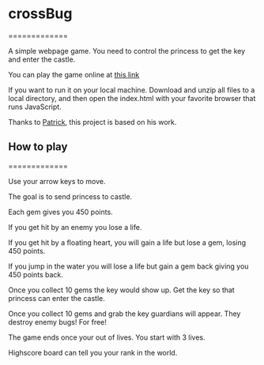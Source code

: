 

# crossBug

=============

A simple webpage game. You need to control the princess to get the key and enter the castle.


You can play the game online at [this link](https://gitlwh.github.io/crossBug/)

If you want to run it on your local machine.  Download and unzip all files to a local directory, and then open the index.html with your favorite browser that runs JavaScript.

Thanks to [Patrick](http://patricko10.github.io/), this project is based on his work.

## How to play

=============

Use your arrow keys to move.

The goal is to send princess to castle.

Each gem gives you 450 points.

If you get hit by an enemy you lose a life.

If you get hit by a floating heart, you will gain a life but lose a gem, losing 450 points.

If you jump in the water you will lose a life but gain a gem back giving you 450 points back.

Once you collect 10 gems the key would show up. Get the key so that princess can enter the castle.

Once you collect 10 gems and grab the key guardians will appear.  They destroy enemy bugs! For free!

The game ends once your out of lives. You start with 3 lives.

Highscore board can tell you your rank in the world.




